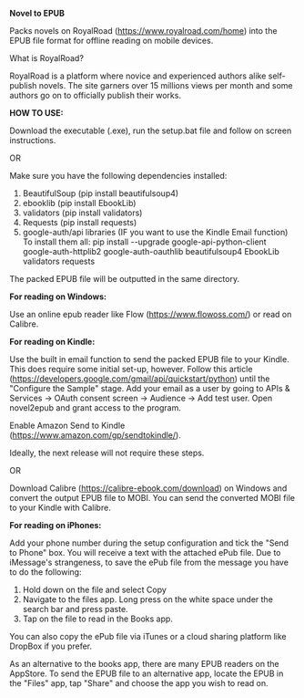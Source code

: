 **Novel to EPUB**

Packs novels on RoyalRoad (https://www.royalroad.com/home) into the EPUB file format for offline reading on mobile devices.

What is RoyalRoad?

RoyalRoad is a platform where novice and experienced authors alike self-publish novels. The site garners over 15 millions views per month and some authors go on to officially publish their works.  

**HOW TO USE:**

Download the executable (.exe), run the setup.bat file and follow on screen instructions.

OR

Make sure you have the following dependencies installed:
1) BeautifulSoup (pip install beautifulsoup4)
2) ebooklib (pip install EbookLib)
3) validators (pip install validators)
4) Requests (pip install requests)
5) google-auth/api libraries (IF you want to use the Kindle Email function)
To install them all: pip install --upgrade google-api-python-client google-auth-httplib2 google-auth-oauthlib beautifulsoup4 EbookLib validators requests

The packed EPUB file will be outputted in the same directory.

**For reading on Windows:**

Use an online epub reader like Flow (https://www.flowoss.com/) or read on Calibre. 

**For reading on Kindle:**

Use the built in email function to send the packed EPUB file to your Kindle. This does require some initial set-up, however. Follow this article (https://developers.google.com/gmail/api/quickstart/python) until the "Configure the Sample" stage. Add your email as a user by going to APIs & Services -> OAuth consent screen -> Audience -> Add test user. Open novel2epub and grant access to the program. 

Enable Amazon Send to Kindle (https://www.amazon.com/gp/sendtokindle/). 

Ideally, the next release will not require these steps. 

OR

Download Calibre (https://calibre-ebook.com/download) on Windows and convert the output EPUB file to MOBI. You can send the converted MOBI file to your Kindle with Calibre. 

**For reading on iPhones:**

Add your phone number during the setup configuration and tick the "Send to Phone" box. You will receive a text with the attached ePub file. Due to iMessage's strangeness, to save the ePub file from the message you have to do the following:
1) Hold down on the file and select Copy
2) Navigate to the files app. Long press on the white space under the search bar and press paste.
3) Tap on the file to read in the Books app.

You can also copy the ePub file via iTunes or a cloud sharing platform like DropBox if you prefer.  

As an alternative to the books app, there are many EPUB readers on the AppStore. To send the EPUB file to an alternative app, locate the EPUB in the "Files" app, tap "Share" and choose the app you wish to read on.  


